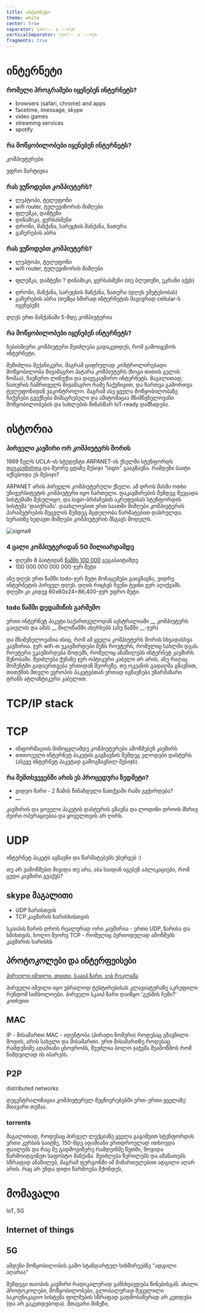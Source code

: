 ```yaml
---
title: ინტერნეტი
theme: white
center: true
separator: \n<!-- s -->\n
verticalSeparator: \n<!-- v -->\n
fragments: true
---
```


# ინტერნეტი

<!-- v -->
### რომელი პროგრამები იყენებენ ინტერნეტს?
- browsers (safari, chrome) and apps
- facetime, imessage, skype
- video games
- streaming services
- spotify

<!-- v -->
### რა მოწყობილობები იყენებენ ინტერნეტს?
კომპიუტერები
<!-- n -->
უფრო მარტივია 
<!-- v -->

### რას ვუწოდებთ კომპიუტერს?
- ლეპტოპი, ტელეფონი
- wifi router, ტელევიზორის მიმღები
- ფლეშკა, დამტენი 
- დინამიკი, ყურსასმენი
- დრონი, მანქანა, სარეცხის მანქანა, ნათურა
- გაჩერების აბრა
<!-- v -->
### რას ვუწოდებთ კომპიუტერს?
+ ლეპტოპი, ტელეფონი 
+ wifi router, ტელევიზორის მიმღები
- ფლეშკა, დამტენი 
? დინამიკი, ყურსასმენი (თუ ბლუთუზი, ეკრანი აქვს)
+ დრონი, მანქანა, სარეცხის მანქანა, ნათურა (დღეს უმეტესობას)
+ გაჩერების აბრა (თუმცა ხშირად ინტერნეტის მაგივრად cellular-ს იყენებენ)
<!-- n -->
დღეს ერთ მანქანაში 5-მდე კომპიუტერია
<!-- v -->
### რა მოწყობილობები იყენებენ ინტერნეტს?
ნებისმიერი კომპიუტერი შეიძლება გადაკეთდეს, რომ გამოიყენოს ინტერნეტი.

<!-- n -->
შემიძლია მექანიკური, მაგრამ ციფრულად კონტროლირებადი მოწყობილობა მივამაგრო პატარა კომპიუტერს (ზოგი თითის გულის ზომაა), ჩავწერო ლინუქსი და დავუკავშირო ინტერნეტს. მაგალითად, ნათურის ჩამრთველს მივამაგრო რამე ჩაქუჩივით, და ჩართვა გამორთვა ტელეფონიდან ვაკონტროლო. მაგრამ ასე ყველა მოწყობილობაზე ჩაქუჩები გვექნება მიმაგრებული და ამიტომაცაა მნიშნვნელოვანი მოწყობილობების და სახლების წინასწარ IoT-ready დამზადება.

<!-- s -->

# ისტორია

<!-- v -->

### პირველი კავშირი ორ კომპიუტერს შორის

1969 წელს UCLA-ის სტუდენტი ARPANET-ის ქსელში სტენფორდს [დაუკავშირდა](https://thisdayintechhistory.com/10/29/first-message-on-the-internet/).და მეორე ცდაზე მესიჯი "login" გააგზავნა. რამდენი ბაიტი იქნებოდა ეს მესიჯი?

<!-- n -->
ARPANET არის პირველი კომპიუტერული ქსელი. ამ დროს მასში ოთხი უნივერსიტეტის კომპიუტერი იყო ჩართული.
დაკავშირების შემდეგ შეეცადა სისტემაში შესულიყო, და login-ბრძანების აკრეფვისას სტენფორდის სისტემა 'დაიქრაშა'. დაახლოებით ერთ საათში მიმღები კომპიუტერის პარამეტრების შეცვლის შემდეგ მცდელობა წარმატებით დასრულდა. სურათზე ხედავთ მიმღები კომპიუტერის მსგავს მოდელს. 

![sigma9](./img/sigma9.jpg)
<!-- v -->

### 4 ცალი კომპიუტერიდან 50 მილიარდამდე

- დღეში 8 ბაიტიდან [წამში 100 000](https://www.internetlivestats.com/one-second/) გეგაბაიტამდე
- 100 000 000 000 000-ჯერ მეტი

<!-- n -->
ანუ დღეს ერთ წამში todo-ჯერ მეტი მონაცემები გაიგზავნა, ვიდრე ინტერნეტის პირველ დღეს. დღის რიცხვს ჩვენი ტვინი ვერ აღიქვამს. დღეში კი კიდევ 60x60x24=86,400-ჯერ უფრო მეტი.

<!-- v -->
### todo წამში დედამიწის გარშემო
ერთი ინტერნეტ პაკეტი საქართველოდან ავსტრალიაში __ კომპიუტერს გაივლის და ამას __ მილიწამში ახერხებს (ანუ წამში __-ჯერ)

<!-- n -->
და მნიშვნელოვანია ისიც, რომ ამ ყველა კომპიუტერს შორის სხვადასხვა კავშირია. ჯერ wifi-თ უკავშირდები შენს როუტერს, რომელიც სახლში დგას. როუტერი უკავშირდება მოდემს, რომელიც ანაწილებს ინტერნეტ კავშირს შენობაში. შეიძლება ქუჩაზე ჯერ ოპტიკური კაბელი არ არის, ანუ რაღაც მომენტში გადაერთვება ერთიდან მეორეზე. თუ ოკეანის გადაღმა გზავნით, თითქმის მთელი ევროპის პაკეტებთან ერთად იგზავნება უზარმაზარი ტრანს ატლანტიკური კაბელით.

<!-- s -->
# TCP/IP stack


<!-- v -->
# TCP
- ინფორმაციის მიმოცვლამდე კომპიუტერები ამოწმებენ კავშირს
- თითოეული ინტერნეტ პაკეტის გაგზავნის შემდეგ ელოდები დასტურს (ასევე ინტერნეტ პაკეტად გამოგზავნილ მესიჯს). 
<!-- v -->
### რა შემთხვევებში არის ეს პროცედურა ზედმეტი?
- ვიდეო ზარი - 2 წამის წინანდელი ნათქვამი რაში გვჭირდება?
- __
<!-- n -->
კავშირის და ყოველი პაკეტის დასტურის გზავნა და ლოდინი დროის მხრივ ძვირი ოპერაციებია და ყოველთვის არ ღირს.

<!-- v -->
# UDP
ინტერნეტ პაკეტს აგზავნი და წარმატებებს უსურვებ :)
<!-- n -->
თუ არ ვამოწმებთ მივიდა თუ არა, აბა საიდან იგებენ აპლიკაციები, რომ ცუდი კავშირი გვაქვს?
<!-- v -->
## skype მაგალითი
- UDP ზარისთვის
- TCP კავშირის ხარისხისთვის
<!-- n -->
სკაიპის ზარის დროს რეალურად ორი კავშირია - ერთი UDP, ზარისა და ხმისთვის, ხოლო მეორე TCP - რომელიც პერიოდულად ამოწმებს კავშირის ხარისხს

<!-- v -->

## პროტოკოლები და ინტერფეისები

[პირველი იმეილი, თვითი, სკაიპ ზარი, ვებ რეკლამა](https://finance.yahoo.com/news/the-first-ever-email--the-first-tweet--and-12-other-famous-internet-firsts-181209886.html)


<!-- n -->
პირველი იმეილი იყო უბრალოდ ტესტირებისას კლავიატურაზე აკრეფილი რენდომ სიმბოლოები.
პირველი სკაიპ ზარი დაიწყო 'გესმის ჩემი?' კითხვით

## MAC 
<!-- n -->
IP - მისამართი
MAC - იდენტობა (პირადი ნომერი)
როდესაც გზავნილი მოდის, არის სახელი და მისამართი. ერთ მისამართზე როდესაც რამდენიმე ადამიანი ცხოვრობს, შეუძლია ბოლო ჯაჭვმა შეამოწმოს რომ ნამდვილად ის იბარებს.

<!-- v -->
## P2P
distributed networks
<!-- n -->
დეცენტრალიზაცია კომპიუტერულ მეცნიერებებში ერთ-ერთი ყველაზე მთავარი თემაა.

<!-- v -->

### torrents

<!-- n -->
მაგალითად, როდესაც პირველ ლექციაზე ყველა გაგიშვით სტენფორდის ერთი კურსის საიტზე, 150-მდე ადამიანი ერთდროულად ითხოვდა ფაილებს და რაც მე გადმოვიწერე რამდეინმე წუთში, მოვიდა
წარმოიდგინეთ საფოსტო მანქანა. შეიძლება წერილებს და ამანათებს სწრაფად ანაწილებ, მაგრამ ფურგონში იმ მიმართულებით ადგილი აღარ არის.
რაც არ უნდა დიდი წარმოება მქონდეს, 

<!-- s -->
# მომავალი

IoT, 5G
<!-- v -->
## Internet of things

<!-- v -->
## 5G
ამდენი მოწყობილობის გამო სტანდარტულ სიხშირეებზე "ადგილი აღარაა"
<!-- n -->
შემდეგი თაობის კავშირი რადიკალურად განსხვავდება წინებისგან. ახალი პროტოკოლები, მოწყობილობები, გლობალურად შეცვლილი საკოუნიკაციო სისტემა ფილმების სწრაფად გადმოსაწერად არ კეთდება (და არ გაკეთდებოდა). მთავარი მიზეზი,